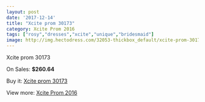 ```yaml
---
layout: post
date: '2017-12-14'
title: "Xcite prom 30173"
category: Xcite Prom 2016
tags: ["rosy","dresses","xcite","unique","bridesmaid"]
image: http://img.hectodress.com/32053-thickbox_default/xcite-prom-30173.jpg
---
```

Xcite prom 30173

On Sales: **$260.64**
<a href="https://www.hectodress.com/xcite-prom-2013/14582-xcite-prom-30173.html"><amp-img layout="responsive" width="600" height="600" src="//img.hectodress.com/32053-thickbox_default/xcite-prom-30173.jpg" alt="Xcite prom 30173 0" /></a>

Buy it: [Xcite prom 30173](https://www.hectodress.com/xcite-prom-2013/14582-xcite-prom-30173.html "Xcite prom 30173")

View more: [Xcite Prom 2016](https://www.hectodress.com/261-xcite-prom-2013 "Xcite Prom 2016")